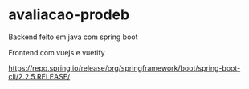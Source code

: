 # avaliacao-prodeb

Backend feito em java com spring boot

Frontend com vuejs e vuetify

https://repo.spring.io/release/org/springframework/boot/spring-boot-cli/2.2.5.RELEASE/
